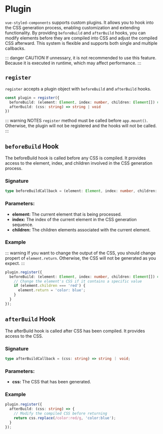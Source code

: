 # Plugin <Badge type="tip" text="^1.9.0" />

`vue-styled-components` supports custom plugins. It allows you to hook into the CSS generation process, enabling customization and extending functionality. By providing `beforeBuild` and `afterBuild` hooks, you can modify elements before they are compiled into CSS and adjust the compiled CSS afterward. This system is flexible and supports both single and multiple callbacks.

::: danger CAUTION
If unnessary, it is not recommended to use this feature. Because it is executed in runtime, which may affect performance.
:::

## `register`

`register` accepts a plugin object with `beforeBuild` and `afterBuild` hooks.

```ts
const plugin = register({
  beforeBuild: (element: Element, index: number, children: Element[]) => {},
  afterBuild: (css: string) => string | void
})
```

::: warning NOTES
`register` method must be called before `app.mount()`. Otherwise, the plugin will not be registered and the hooks will not be called.
:::

## `beforeBuild` Hook

The beforeBuild hook is called before any CSS is compiled. It provides access to the element, index, and children involved in the CSS generation process.

### Signature

```ts
type beforeBuildCallback = (element: Element, index: number, children: Element[]) =>  void;
```

### Parameters:

- **element:** The current element that is being processed.
- **index:** The index of the current element in the CSS generation sequence.
- **children:** The children elements associated with the current element.

### Example

::: warning
If you want to change the output of the CSS, you should change propert of `element.return`. Otherwise, the CSS will not be generated as you expect.
:::

```ts
plugin.register({
  beforeBuild: (element: Element, index: number, children: Element[]) => {
    // Change the element's CSS if it contains a specific value
    if (element.children === 'red') {
      element.return = 'color: blue';
    }
  }
});
```

## `afterBuild` Hook

The afterBuild hook is called after CSS has been compiled. It provides access to the CSS.

### Signature

```ts
type afterBuildCallback = (css: string) => string ｜ void;
```

### Parameters:

- **css:** The CSS that has been generated.

### Example

```ts
plugin.register({
  afterBuild: (css: string) => {
    // Modify the compiled CSS before returning
    return css.replace(/color:red/g, 'color:blue');
  }
});

```